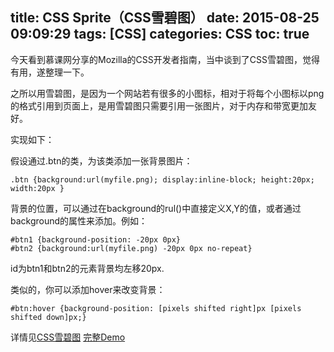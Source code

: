 title: CSS Sprite（CSS雪碧图）
date: 2015-08-25 09:09:29
tags: [CSS]
categories: CSS
toc: true 
---

今天看到慕课网分享的Mozilla的CSS开发者指南，当中谈到了CSS雪碧图，觉得有用，遂整理一下。

之所以用雪碧图，是因为一个网站若有很多的小图标，相对于将每个小图标以png的格式引用到页面上，是用雪碧图只需要引用一张图片，对于内存和带宽更加友好。

实现如下：

假设通过.btn的类，为该类添加一张背景图片：

    .btn {background:url(myfile.png); display:inline-block; height:20px; width:20px }  

背景的位置，可以通过在background的rul()中直接定义X,Y的值，或者通过background的属性来添加。例如：

    #btn1 {background-position: -20px 0px}  
    #btn2 {background:url(myfile.png) -20px 0px no-repeat}  
    
id为btn1和btn2的元素背景均左移20px.

类似的，你可以添加hover来改变背景：

    #btn:hover {background-position: [pixels shifted right]px [pixels shifted down]px;} 
  
详情见[CSS雪碧图](https://developer.mozilla.org/zh-CN/docs/Web/Guide/CSS/CSS_Image_Sprites) [完整Demo](https://css-tricks.com/snippets/css/perfect-css-sprite-sliding-doors-button/s)